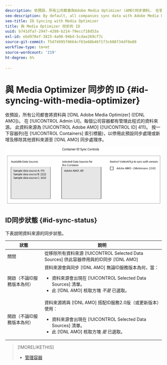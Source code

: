 ```yaml
---
description: 依預設，所有公司都會與Adobe Media Optimizer (AMO)同步資料。 在管理UI中，每個公司容器都有一個管理此程式的資料來源。 此資料來源為AdobeAMO (ID 411)。 按一下所選公司的容器列（在「容器」標籤下），以停用此預設同步處理，或在AMO同步處理流程中新增和移除其他資料來源。
seo-description: By default, all companies sync data with Adobe Media Optimizer (AMO). In the Admin UI, each company container has a data source that manages this process. This data source is Adobe AMO (ID 411). Click a container row (under the Containers tab) for a selected company to disable this default sync or to add and remove other data sources to the AMO sync process.
seo-title: ID Syncing with Media Optimizer
title: 與 Media Optimizer 同步的 ID
uuid: b741dfa7-2947-4288-b214-79eccf18d53a
exl-id: ebd978ef-3825-4a96-94bd-5cdae269cf7c
source-git-commit: f5d74995f0664cf63e68b46f1f3c608f34df0e80
workflow-type: tm+mt
source-wordcount: '219'
ht-degree: 6%

---
```


# 與 Media Optimizer 同步的 ID {#id-syncing-with-media-optimizer}

依預設，所有公司都會將資料與 [!DNL Adobe Media Optimizer] ([!DNL AMO])。 在 [!UICONTROL Admin UI]，每個公司容器都有管理此程式的資料來源。 此資料來源為 [!UICONTROL Adobe AMO] ([!UICONTROL ID] 411)。 按一下容器列(在 [!UICONTROL Containers] 索引標籤)，以停用此預設同步處理或新增及移除其他資料來源至 [!DNL AMO] 同步處理序。

![](assets/id-sync.png)

## ID同步狀態 {#id-sync-status}

下表說明資料來源的同步狀態。

| 狀態 | 說明 |
|------ | -------- |
| 關閉 | 從移除所有資料來源 [!UICONTROL Selected Data Sources] 供此容器停用與的ID同步 [!DNL AMO] |
| 開啟（不論ID服務版本為何） | 資料來源會與同步 [!DNL AMO] 無論ID服務版本為何，當： <ul><li>資料來源會出現在 [!UICONTROL Selected Data Sources] 清單。</li><li>此 [!DNL AMO] 核取方塊 *不是* 已選取。</li></ul> |
| 開啟（不論ID服務版本為何） | 資料來源將與 [!DNL AMO] 搭配ID服務2.0版（或更新版本）使用： <ul><li>資料來源會出現在 [!UICONTROL Selected Data Sources] 清單。</li><li>此 [!DNL AMO] 核取方塊 *是* 已選取。</li></ul> |

>[!MORELIKETHIS]
>
>* [管理容器](../companies/admin-manage-containers.md#task_61DB5CEECC5049DD8D059C642AC3F967)

